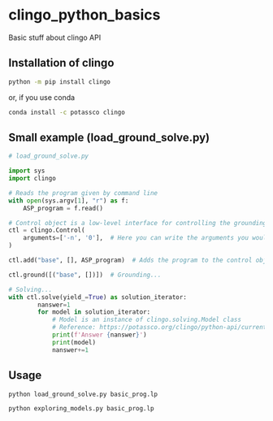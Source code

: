# clingo_python_basics
Basic stuff about clingo API

## Installation of clingo

```sh
python -m pip install clingo
```
or, if you use conda
```sh
conda install -c potassco clingo
```

## Small example (load_ground_solve.py)

```python
# load_ground_solve.py

import sys
import clingo

# Reads the program given by command line
with open(sys.argv[1], "r") as f:
    ASP_program = f.read()

# Control object is a low-level interface for controlling the grounding/solving process.
ctl = clingo.Control(
    arguments=['-n', '0'],  # Here you can write the arguments you would pass to clingo by command line.
)

ctl.add("base", [], ASP_program)  # Adds the program to the control object.

ctl.ground([("base", [])])  # Grounding...

# Solving...
with ctl.solve(yield_=True) as solution_iterator:
        nanswer=1
        for model in solution_iterator:
            # Model is an instance of clingo.solving.Model class 
            # Reference: https://potassco.org/clingo/python-api/current/clingo/solving.html#clingo.solving.Model
            print(f'Answer {nanswer}')
            print(model)
            nanswer+=1
```

## Usage

```sh
python load_ground_solve.py basic_prog.lp
```

```sh
python exploring_models.py basic_prog.lp
```
